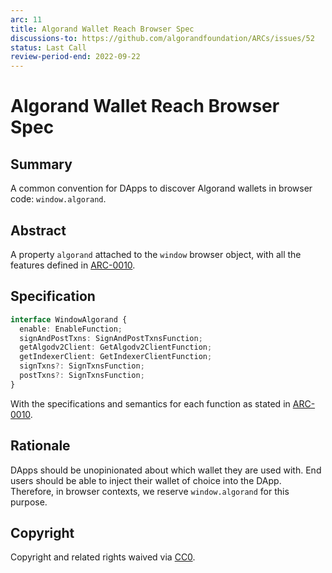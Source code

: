 ```yaml
---
arc: 11
title: Algorand Wallet Reach Browser Spec
discussions-to: https://github.com/algorandfoundation/ARCs/issues/52
status: Last Call
review-period-end: 2022-09-22
---
```


# Algorand Wallet Reach Browser Spec

## Summary

A common convention for DApps to discover Algorand wallets in browser code: `window.algorand`.

## Abstract

A property `algorand` attached to the `window` browser object, with all the features defined in [ARC-0010](arc-0010.md#specification).

## Specification

```ts
interface WindowAlgorand {
  enable: EnableFunction;
  signAndPostTxns: SignAndPostTxnsFunction;
  getAlgodv2Client: GetAlgodv2ClientFunction;
  getIndexerClient: GetIndexerClientFunction;
  signTxns?: SignTxnsFunction;
  postTxns?: SignTxnsFunction;
}
```

With the specifications and semantics for each function as stated in [ARC-0010](arc-0010.md#specification).

## Rationale

DApps should be unopinionated about which wallet they are used with. End users should be able to inject their wallet of choice into the DApp. Therefore, in browser contexts, we reserve `window.algorand` for this purpose.

## Copyright

Copyright and related rights waived via [CC0](https://creativecommons.org/publicdomain/zero/1.0/).
